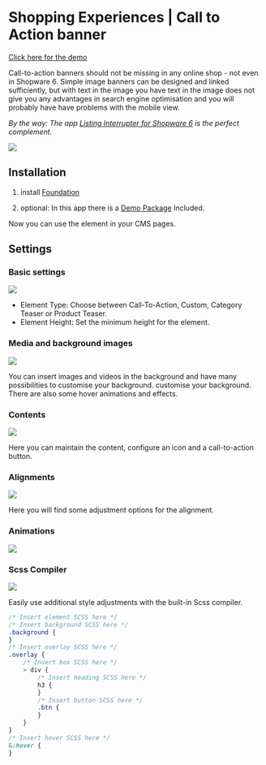 # Shopping Experiences | Call to Action banner

[Click here for the demo](https://demo.moori.net/Call-To-Action-Banner-Demo/)

Call-to-action banners should not be missing in any online shop - not even in Shopware 6.
Simple image banners can be designed and linked sufficiently, but with text in the image you have
text in the image does not give you any advantages in search engine optimisation and you will probably have
have problems with the mobile view.

_By the way: The app
[Listing Interrupter for Shopware 6](../MoorlListingInterrupter/index.en.md)
is the perfect complement._

![](images/cta-storefront-01.jpg)

## Installation

1. install
   [Foundation](../MoorlFoundation/index.en.md)

2. optional: In this app there is a
   [Demo Package](../MoorlFoundation/demo-assistant.en.md)
   Included.

Now you can use the element in your CMS pages.

## Settings

### Basic settings

![](images/cta-admin-01.jpg)

- Element Type: Choose between Call-To-Action, Custom, Category Teaser or Product Teaser.
- Element Height: Set the minimum height for the element.

### Media and background images

![](images/cta-admin-02.jpg)

You can insert images and videos in the background and have many possibilities to customise your background.
customise your background. There are also some hover animations and effects.

### Contents

![](images/cta-admin-03.jpg)

Here you can maintain the content, configure an icon and a call-to-action button.

### Alignments

![](images/cta-admin-04.jpg)

Here you will find some adjustment options for the alignment.

### Animations

![](images/cta-admin-05.jpg)

### Scss Compiler

![](images/cta-admin-06.jpg)

Easily use additional style adjustments with the built-in Scss compiler.

````scss
/* Insert element SCSS here */
/* Insert background SCSS here */
.background {
}
/* Insert overlay SCSS here */
.overlay {
    /* Insert box SCSS here */
    > div {
        /* Insert heading SCSS here */
        h3 {
        }
        /* Insert button SCSS here */
        .btn {
        }
    }
}
/* Insert hover SCSS here */
&:hover {
}
````

